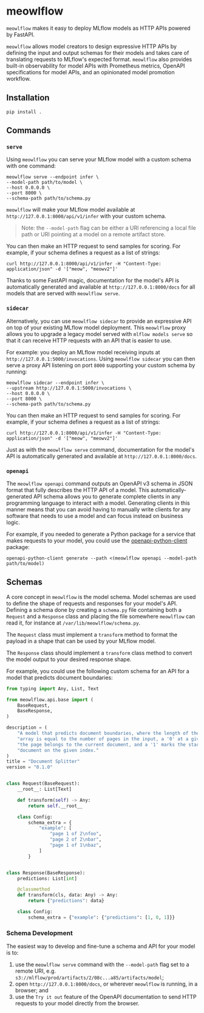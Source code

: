 # meowlflow
`meowlflow` makes it easy to deploy MLflow models as HTTP APIs powered by FastAPI.  

`meowlflow` allows model creators to design expressive HTTP APIs by defining the input and output schemas for their models and takes care of translating requests to MLflow's expected format.
`meowlflow` also provides built-in observability for model APIs with Prometheus metrics, OpenAPI specifications for model APIs, and an opinionated model promotion workflow.

## Installation
`pip install .`

## Commands

### `serve`
Using `meowlflow` you can serve your MLflow model with a custom schema with one command:
```shell
meowlflow serve --endpoint infer \
--model-path path/to/model \
--host 0.0.0.0 \
--port 8000 \
--schema-path path/to/schema.py
```

`meowlflow` will make your MLflow model available at `http://127.0.0.1:8000/api/v1/infer` with your custom schema.

> Note: the `--model-path` flag can be either a URI referencing a local file path or URI pointing at a model on a remote artifact store.

You can then make an HTTP request to send samples for scoring.
For example, if your schema defines a request as a list of strings:
```shell
curl http://127.0.0.1:8000/api/v1/infer -H "Content-Type: application/json" -d '["meow", "meowv2"]'
```

Thanks to some FastAPI magic, documentation for the model's API is automatically generated and available at `http://127.0.0.1:8000/docs` for all models that are served with `meowlflow serve`.


### `sidecar`
Alternatively, you can use `meowlflow sidecar` to provide an expressive API on top of your existing MLflow model deployment.
This `meowlflow` proxy allows you to upgrade a legacy model served with `mlflow models serve` so that it can receive HTTP requests with an API that is easier to use.

For example: you deploy an MLflow model receiving inputs at `http://127.0.0.1:5000/invocations`.
Using `meowlflow sidecar` you can then serve a proxy API listening on port `8000` supporting your custom schema by running:
```shell
meowlflow sidecar --endpoint infer \
--upstream http://127.0.0.1:5000/invocations \
--host 0.0.0.0 \
--port 8000 \
--schema-path path/to/schema.py
```

You can then make an HTTP request to send samples for scoring.
For example, if your schema defines a request as a list of strings:
```shell
curl http://127.0.0.1:8000/api/v1/infer -H "Content-Type: application/json" -d '["meow", "meowv2"]'
```

Just as with the `meowlflow serve` command, documentation for the model's API is automatically generated and available at `http://127.0.0.1:8000/docs`.


### `openapi`
The `meowlflow openapi` command outputs an OpenAPI v3 schema in JSON format that fully describes the HTTP API of a model.
This automatically-generated API schema allows you to generate complete clients in any programming language to interact with a model.
Generating clients in this manner means that you can avoid having to manually write clients for any software that needs to use a model and can focus instead on business logic.

For example, if you needed to generate a Python package for a service that makes requests to your model, you could use the [openapi-python-client](https://github.com/openapi-generators/openapi-python-client) package:
```shell
openapi-python-client generate --path <(meowlflow openapi --model-path path/to/model)
```


## Schemas
A core concept in `meowlflow` is the model schema.
Model schemas are used to define the shape of requests and responses for your model's API.
Defining a schema done by creating a `schema.py` file containing both a `Request` and a `Response` class and placing the file somewhere `meowlflow` can read it, for instance at `/var/lib/meowlflow/schema.py`.

The `Request` class must implement a `transform` method to format the payload in a shape that can be used by your MLflow model.

The `Response` class should implement a `transform` class method to convert the model output to your desired response shape.

For example, you could use the following custom schema for an API for a model that predicts document boundaries:

[replace]: # (examples/document_splitter_schema.py)
```python
from typing import Any, List, Text

from meowlflow.api.base import (
    BaseRequest,
    BaseResponse,
)

description = (
    "A model that predicts document boundaries, where the length of the prediction "
    "array is equal to the number of pages in the input, a '0' at a given index means "
    "the page belongs to the current document, and a '1' marks the start of a new "
    "document on the given index."
)
title = "Document Splitter"
version = "0.1.0"


class Request(BaseRequest):
    __root__: List[Text]

    def transform(self) -> Any:
        return self.__root__

    class Config:
        schema_extra = {
            "example": [
                "page 1 of 2\nfoo",
                "page 2 of 2\nbar",
                "page 1 of 1\nbaz",
            ]
        }


class Response(BaseResponse):
    predictions: List[int]

    @classmethod
    def transform(cls, data: Any) -> Any:
        return {"predictions": data}

    class Config:
        schema_extra = {"example": {"predictions": [1, 0, 1]}}
```

### Schema Development
The easiest way to develop and fine-tune a schema and API for your model is to:
1. use the `meowlflow serve` command with the `--model-path` flag set to a remote URI, e.g. `s3://mlflow/prod/artifacts/2/08c...a85/artifacts/model`;
2. open `http://127.0.0.1:8000/docs`, or wherever `meowlflow` is running, in a browser; and
3. use the `Try it out` feature of the OpenAPI documentation to send HTTP requests to your model directly from the browser.
